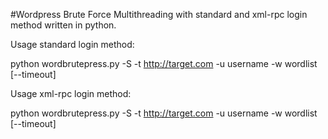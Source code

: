#Wordpress Brute Force Multithreading with standard and xml-rpc login method written in python.

Usage standard login method:

python wordbrutepress.py -S -t http://target.com -u username -w wordlist [--timeout]

Usage xml-rpc login method:

python wordbrutepress.py -S -t http://target.com -u username -w wordlist [--timeout]
